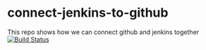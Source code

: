 # connect-jenkins-to-github
This repo shows how we can connect github and jenkins together
[![Build Status](http://ec2-13-51-203-155.eu-north-1.compute.amazonaws.com/job/connect-github-to-jenkins/badge/icon)](http://ec2-13-51-203-155.eu-north-1.compute.amazonaws.com/job/connect-github-to-jenkins/)
